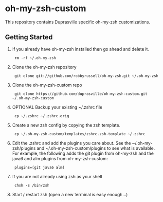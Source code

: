 oh-my-zsh-custom
================

This repository contains Duprasville specific oh-my-zsh customizations.

Getting Started
---------------

1. If you already have oh-my-zsh installed then go ahead and delete it.

        rm -rf ~/.oh-my-zsh

2. Clone the oh-my-zsh repository

        git clone git://github.com/robbyrussell/oh-my-zsh.git ~/.oh-my-zsh
        
3. Clone the oh-my-zsh-custom repo

        git clone https://github.com/duprasville/oh-my-zsh-custom.git ~/.oh-my-zsh-custom

4. OPTIONAL Backup your existing ~/.zshrc file

        cp ~/.zshrc ~/.zshrc.orig

5. Create a new zsh config by copying the zsh template.

        cp ~/.oh-my-zsh-custom/templates/zshrc.zsh-template ~/.zshrc

6. Edit the .zshrc and add the plugins you care about.  See the ~/.oh-my-zsh/plugins and ~/.oh-my-zsh-custom/plugins to 
see what is available.  For example, the following adds the git plugin from oh-my-zsh and the java6 and alm plugins from
oh-my-zsh-custom:

        plugins=(git java6 alm)
        
7. If you are not already using zsh as your shell

        chsh -s /bin/zsh

8. Start / restart zsh (open a new terminal is easy enough…)
